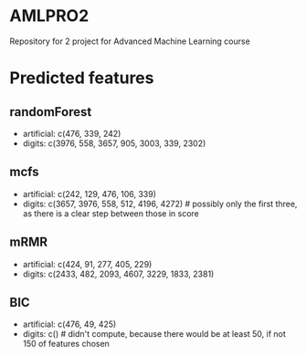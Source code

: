 # AMLPRO2
Repository for 2 project for Advanced Machine Learning course

# Predicted features
## randomForest
* artificial: c(476, 339, 242)
* digits: c(3976, 558, 3657, 905, 3003, 339, 2302)

## mcfs
* artificial: c(242, 129, 476, 106, 339)
* digits: c(3657, 3976, 558, 512, 4196, 4272) # possibly only the first three, as there is a clear step between those in score

## mRMR
* artificial: c(424, 91, 277, 405, 229)
* digits: c(2433, 482, 2093, 4607, 3229, 1833, 2381)

## BIC
* artificial: c(476, 49, 425)
* digits: c() # didn't compute, because there would be at least 50, if not 150 of features chosen
